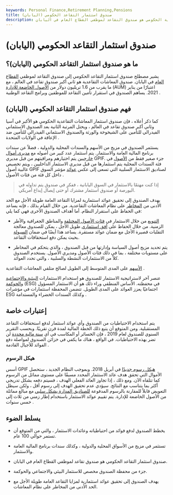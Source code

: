 ```yaml
---
keywords: Personal Finance,Retirement Planning,Pensions
title: صندوق استثمار التقاعد الحكومي (اليابان)
description: صندوق استثمار المعاشات التقاعدية الحكومي هو صندوق التقاعد لموظفي القطاع العام في اليابان.
---
```


# صندوق استثمار التقاعد الحكومي (اليابان)
## ما هو صندوق استثمار التقاعد الحكومي (اليابان)؟

يشير مصطلح صندوق استثمار التقاعد الحكومي إلى صندوق التقاعد لموظفي [القطاع العام](/sector) في اليابان. صندوق المعاشات التقاعدية هو ثاني أكبر صندوق تقاعد في العالم ، مع ما يقرب من 1.6 تريليون دولار من [الأصول الخاضعة للإدارة](/aum) (AUM) اعتبارًا من يناير 2021. يساهم الصندوق في استقرار تأمين التقاعد للموظفين وبرامج التقاعد الوطنية .

## فهم صندوق استثمار التقاعد الحكومي (اليابان)

كما ذكر أعلاه ، فإن صندوق استثمار المعاشات التقاعدية الحكومي هو الأكبر في آسيا وثاني أكبر صندوق تقاعد في العالم ، ويحتل المرتبة الثانية بعد الصندوق الاستئماني الفيدرالي للتأمين على الشيخوخة والورثة والصندوق الاستئماني الفيدرالي للتأمين ضد الإعاقة في الولايات المتحدة .

يستثمر الصندوق في مزيج من الأسهم والسندات المحلية والدولية ، فضلاً عن سندات برنامج المالية العامة والاستثمار. يتم استثمار عدد كبير من أصوله مع [مديري أموال خارجيين](/moneymanager) يتم اختيارهم ومراقبتهم من قبل مديري GPIF. جزء صغير فقط من [الأصول](/currentassets) في فئة السندات المحلية يتم استثمارها من قبل مديري الاستثمار الداخليين ، ويتم تخصيص غالبية أصول GPIF لصناديق الاستثمار السلبية التي تسعى إلى عكس [عوائد](/return) مؤشر السوق داخل كل فئة من فئات الأصول .

> إذا كنت مهتمًا بالاستثمار في السوق اليابانية ، ففكر في صندوق يتم تداوله في البورصة أو صندوق استثمار مشترك أو حتى إيصال إيداع أمريكي.

>

يهدف الصندوق إلى تحقيق عوائد استثمارية لمزايا التقاعد العامة طويلة الأجل مع الحد الأدنى من [المخاطر](/risk) على نظام المعاشات التقاعدية. من خلال القيام بذلك ، فإنه يساعد في الحفاظ على استقرار النظام. أما أهداف الصندوق الأخرى فهي كما يلي:

- [التنويع](/diversification) من خلال الاستثمار في [فئات الأصول المختلفة](/assetclasses) والمناطق الجغرافية والأطر الزمنية. من خلال الحفاظ على [أفق استثماري](/investment_horizon) طويل الأجل ، يمكن للصندوق معالجة التقلبات قصيرة الأجل مع ضمان عوائد مستقرة. يساعد هذا أيضًا في ضمان [السيولة](/liquidity) بحيث يمكن دفع استحقاقات التقاعد.

- يتم تحديد مزيج أصول السياسة وإدارتها من قبل الصندوق ، والذي يتحكم في المخاطر على مستويات مختلفة ، بما في ذلك فئات الأصول ومديري الأصول. يستخدم الصندوق كلاً من الاستثمارات النشطة والسلبية ، والتي تحدد العوائد.

[الأسهم](/equity) على المدى المتوسط إلى الطويل لصالح متلقي المعاشات التقاعدية .

عنصر آخر لاستراتيجية الاستثمار للصندوق هو استخدام الاستثمارات [البيئية والاجتماعية والحوكمة](/environmental-social-and-governance-esg-criteria) (ESG) في محفظته. الأساس المنطقي وراء ذلك هو أن الاستثمار المسؤول اجتماعيًا يعزز العوائد على المدى الطويل. تتضمن المحفظة استثمارات في مؤشرات ESG وكذلك السندات الخضراء والمستدامة .

## إعتبارات خاصة

يتم استخدام الاحتياطيات من الصندوق وأي عوائد استثمار لدفع استحقاقات التقاعد المستقبلية. ومن المتوقع أن يتبع ذلك الخطة المالية لمدة قرن تقريبًا. وبحسب التقرير السنوي للصندوق لعام 2019 ، فإن الخسائر أو المكاسب في أي [سنة مالية محددة](/fiscalyear) لن تضر بهذه الاحتياطيات. في الواقع ، هناك ما يكفي في خزائن الصندوق لمواصلة دفع الفوائد للأجيال القادمة .

### هيكل الرسوم

أسس GPIF [هيكل رسوم جديدًا](/fee-structure) في أبريل 2018. وبموجب النظام الجديد ، ستحصل الأموال التي تحقق هدف عائد الاستثمار المحدد مسبقًا على مستوى مماثل من الرسوم كما تتلقاه الآن. ومع ذلك ، إذا تجاوز العائد الفعلي الهدف ، فسيتم دفعه بشكل تدريجي أكثر بما يتناسب مع النتائج. سيؤدي عدم تحقيق الهدف إلى رسوم أقل ، ولكن سيظل التعويض قابلاً للمقارنة بالرسوم المدفوعة [للصناديق المدارة بشكل سلبي](/passivemanagement) مع مبالغ مماثلة من الأصول الخاضعة للإدارة. يتم تقييم عوائد الاستثمار باستخدام إطار زمني من ثلاث إلى خمس سنوات .

## يسلط الضوء

- يخطط الصندوق لدفع فوائد من احتياطياته وعائدات الاستثمار ، والتي من المتوقع أن تستمر حوالي 100 عام.

- تستثمر في مزيج من الأسواق المحلية والدولية ، وكذلك سندات برنامج المالية العامة والاستثمار.

- صندوق استثمار التقاعد الحكومي هو صندوق تقاعد لموظفي القطاع العام في اليابان.

- جزء من محفظة الصندوق مخصص للاستثمار البيئي والاجتماعي والحوكمة.

- يهدف الصندوق إلى تحقيق عوائد استثمارية لمزايا التقاعد العامة طويلة الأجل مع الحد الأدنى من المخاطر على نظام المعاشات.

